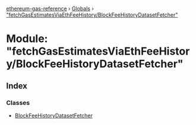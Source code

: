 [ethereum-gas-reference](../README.md) › [Globals](../globals.md) › ["fetchGasEstimatesViaEthFeeHistory/BlockFeeHistoryDatasetFetcher"](_fetchgasestimatesviaethfeehistory_blockfeehistorydatasetfetcher_.md)

# Module: "fetchGasEstimatesViaEthFeeHistory/BlockFeeHistoryDatasetFetcher"

## Index

### Classes

* [BlockFeeHistoryDatasetFetcher](../classes/_fetchgasestimatesviaethfeehistory_blockfeehistorydatasetfetcher_.blockfeehistorydatasetfetcher.md)
